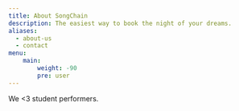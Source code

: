 ```yaml
---
title: About SongChain
description: The easiest way to book the night of your dreams.
aliases:
  - about-us
  - contact
menu:
    main: 
        weight: -90
        pre: user
---
```


We <3 student performers.
